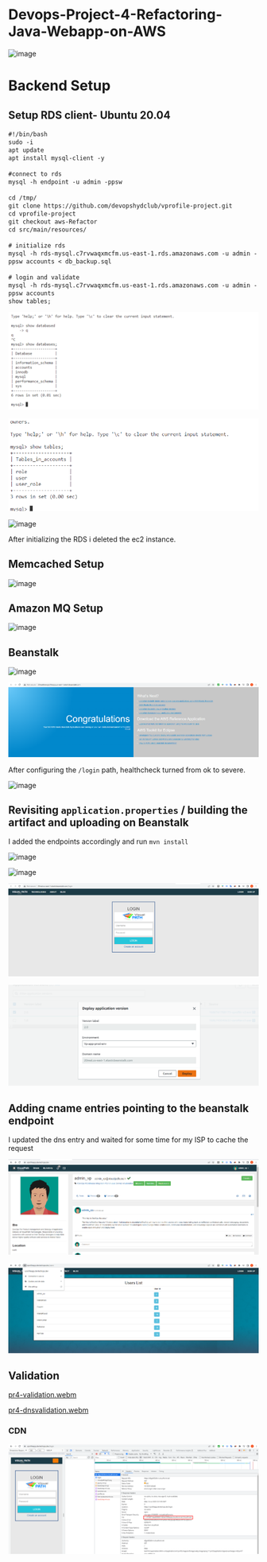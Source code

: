 # Devops-Project-4-Refactoring-Java-Webapp-on-AWS

![image](https://user-images.githubusercontent.com/96833570/212187295-07e6a1c9-4542-455e-9202-8db147e0b560.png)


# Backend Setup

## Setup RDS client- Ubuntu 20.04

```
#!/bin/bash
sudo -i
apt update
apt install mysql-client -y

#connect to rds
mysql -h endpoint -u admin -ppsw

cd /tmp/
git clone https://github.com/devopshydclub/vprofile-project.git
cd vprofile-project
git checkout aws-Refactor
cd src/main/resources/

# initialize rds
mysql -h rds-mysql.c7rvwaqxmcfm.us-east-1.rds.amazonaws.com -u admin -ppsw accounts < db_backup.sql

# login and validate
mysql -h rds-mysql.c7rvwaqxmcfm.us-east-1.rds.amazonaws.com -u admin -ppsw accounts
show tables;
```


![](20230614094729.png)


![](20230614095009.png)

![image](https://user-images.githubusercontent.com/96833570/211896524-7b3c95d6-cefb-4553-9e48-c0b130cb4c0f.png)


After initializing the RDS i deleted the ec2 instance.

## Memcached Setup 

![image](https://user-images.githubusercontent.com/96833570/211895811-506bcfe8-ffcc-4b1a-9b61-85f223044b5b.png)

## Amazon MQ Setup


![image](https://user-images.githubusercontent.com/96833570/211899042-2351bd59-01d2-4f3a-8ac6-bcb120b2d295.png)

## Beanstalk


![image](https://user-images.githubusercontent.com/96833570/211910719-17d56fa3-c079-4d01-bfbb-f3804535bbab.png)



![](20230614131740.png)


After configuring the `/login` path, healthcheck turned from ok to severe.



![image](https://user-images.githubusercontent.com/96833570/211918514-7c61039b-6ae6-48a4-8719-f6ae883e8397.png)

## Revisiting `application.properties` / building the artifact and uploading on Beanstalk

I added the endpoints accordingly and run  `mvn install`

![image](https://user-images.githubusercontent.com/96833570/211921285-f1b5ba76-9ffa-4a6a-857a-ed8f0f47ee7f.png)



![image](https://user-images.githubusercontent.com/96833570/211925112-002b8d5b-8981-45dc-9324-080478dc0134.png)

![](20230614140502.png)



![](20230614144211.png)

## Adding cname entries pointing to the beanstalk endpoint

I updated the dns entry and waited for some time for my ISP to cache the request


![](20230614144638.png)


![](20230614144942.png)


## Validation


[pr4-validation.webm](https://github.com/colossus06/20-realtime-devops-projects/assets/96833570/ee1e84d1-5152-4141-a2b6-9ecd5dedd549)


[pr4-dnsvalidation.webm](https://github.com/colossus06/20-realtime-devops-projects/assets/96833570/b9bcf027-c9ff-408c-8f55-6bd573fb7f04)


### CDN

![](20230614151343.png)





